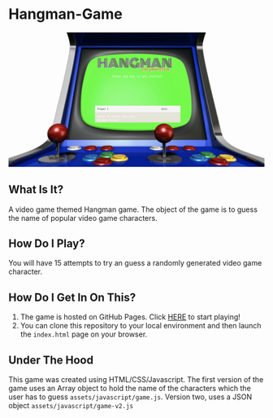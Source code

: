 # Hangman-Game

![Hangman](assets/images/github/GameScreenshot.png)

## What Is It?
A video game themed Hangman game.  The object of the game is to guess the name of popular video game characters.

## How Do I Play?
You will have 15 attempts to try an guess a randomly generated video game character.

## How Do I Get In On This?
1. The game is hosted on GitHub Pages.  Click [HERE](https://xtiane.github.io/Hangman-Game/) to start playing!
2. You can clone this repository to your local environment and then launch the ```index.html``` page on your browser.

## Under The Hood
This game was created using HTML/CSS/Javascript.  The first version of the game uses an Array object to hold the name of the characters which the user has to guess ```assets/javascript/game.js```.  Version two, uses a JSON object ```assets/javascript/game-v2.js```
